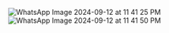![WhatsApp Image 2024-09-12 at 11 41 25 PM](https://github.com/user-attachments/assets/3ec0fc2b-337e-47a8-9e14-272bc4d18725)
![WhatsApp Image 2024-09-12 at 11 41 50 PM](https://github.com/user-attachments/assets/3f9ee4a4-9dc5-455f-8bd0-0881c3b6cbae)

